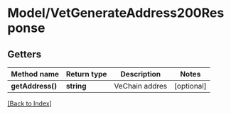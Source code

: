 # Model/VetGenerateAddress200Response

## Getters

Method name | Return type | Description | Notes
------------ | ------------- | ------------- | -------------
**getAddress()** | **string** | VeChain addres | [optional]

[[Back to Index]](../index.md)
